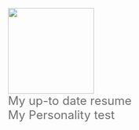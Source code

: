 <html>
  <head>
    <style>
      a {
        text-decoration: none;
        color: #6F6F6F;
      }
    </style>
  </head>
  <body style="font-size:24px;">
    <a href="https://github.com/Forschung/github-profile-views-counter">
    	<img width="175px" src="https://komarev.com/ghpvc/?username=osmancalisir&color=DE002D">
    </a>
    <br />
    <a href="http://cv.osmancalisir.com/" target="_blank"><i class="far fa-file"></i> My up-to date resume</a>
    <br />
    <a href="http://pt.osmancalisir.com/" target="_blank"><i class="far fa-user"></i> My Personality test</a>
  </body>
</html>
